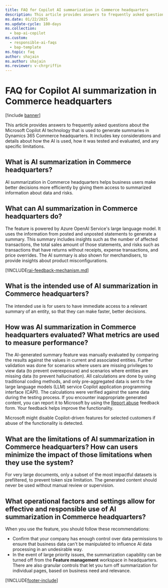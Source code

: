 ```yaml
---
title: FAQ for Copilot AI summarization in Commerce headquarters
description: This article provides answers to frequently asked questions about the Microsoft Copilot AI technology that is used to generate summaries in Dynamics 365 Commerce headquarters.
ms.date: 01/22/2025
ms.update-cycle: 180-days
ms.collection:
  - bap-ai-copilot
ms.custom:
  - responsible-ai-faqs
  - bap-template
ms.topic: faq
author: shajain
ms.author: shajain
ms.reviewer: v-chrgriffin
---
```


# FAQ for Copilot AI summarization in Commerce headquarters

[!include [banner](../includes/banner.md)]

This article provides answers to frequently asked questions about the Microsoft Copilot AI technology that is used to generate summaries in Dynamics 365 Commerce headquarters. It includes key considerations and details about how the AI is used, how it was tested and evaluated, and any specific limitations.

## What is AI summarization in Commerce headquarters?

AI summarization in Commerce headquarters helps business users make better decisions more efficiently by giving them access to summarized information about data and risks.

## What can AI summarization in Commerce headquarters do?

The feature is powered by Azure OpenAI Service's large language model. It uses the information from posted and unposted statements to generate a summary. This summary includes insights such as the number of affected transactions, the total sales amount of those statements, and risks such as transactions that have returns without receipts, expense transactions, and price overrides. The AI summary is also shown for merchandisers, to provide insights about product misconfigurations.

[!INCLUDE[rai-feedback-mechanism.md](../../includes/rai-feedback-mechanism.md)]

## What is the intended use of AI summarization in Commerce headquarters?

The intended use is for users to have immediate access to a relevant summary of an entity, so that they can make faster, better decisions. 

## How was AI summarization in Commerce headquarters evaluated? What metrics are used to measure performance?

The AI-generated summary feature was manually evaluated by comparing the results against the values in current and associated entities. Further validation was done for scenarios where users are missing privileges to view data (to prevent overexposure) and scenarios where entities are missing data (to prevent hallucination). All calculations are done by using traditional coding methods, and only pre-aggregated data is sent to the large language models (LLM) service Copilot application programming interface (CAPI). The calculations were verified against the same data during the testing process. If you encounter inappropriate generated content, you can report it to Microsoft by using the [Report abuse](https://msrc.microsoft.com/report) feedback form. Your feedback helps improve the functionality.

Microsoft might disable Copilot-driven features for selected customers if abuse of the functionality is detected.

## What are the limitations of AI summarization in Commerce headquarters? How can users minimize the impact of those limitations when they use the system?

For very large documents, only a subset of the most impactful datasets is prefiltered, to prevent token size limitation. The generated content should never be used without manual review or supervision.

## What operational factors and settings allow for effective and responsible use of AI summarization in Commerce headquarters?

When you use the feature, you should follow these recommendations:

- Confirm that your company has enough control over data permissions to ensure that business data can't be manipulated to influence AI data processing in an undesirable way.
- In the event of large priority issues, the summarization capability can be turned off from the **Feature management** workspace in headquarters. There are also granular controls that let you turn off summarization for individual pages, based on business need and relevance.

[!INCLUDE[footer-include](../../includes/footer-banner.md)]
